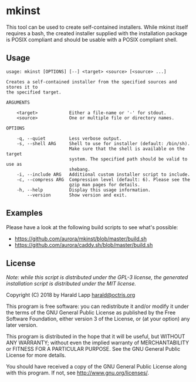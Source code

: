 # mkinst

This tool can be used to create self-contained installers. While mkinst
itself requires a bash, the created installer supplied with the installation
package is POSIX compliant and should be usable with a POSIX compliant shell.

## Usage

    usage: mkinst [OPTIONS] [--] <target> <source> [<source> ...]

    Creates a self-contained installer from the specified sources and stores it to
    the specified target.

    ARGUMENTS

        <target>            Either a file-name or '-' for stdout.
        <source>            One or multiple file or directory names.

    OPTIONS

        -q, --quiet         Less verbose output.
        -s, --shell ARG     Shell to use for installer (default: /bin/sh).
                            Make sure that the shell is available on the target
                            system. The specified path should be valid to use as
                            shebang.
        -i, --include ARG   Additional custom installer script to include.
        -c, --compress ARG  Compression level (default: 6). Please see the
                            gzip man pages for details.
        -h, --help          Display this usage information.
            --version       Show version and exit.

## Examples

Please have a look at the following build scripts to see what's possible:

* https://github.com/aurora/mkinst/blob/master/build.sh
* https://github.com/aurora/caddy.sh/blob/master/build.sh

## License

*Note: while this script is distributed under the GPL-3 license, the generated
installation script is distributed under the MIT license.*

Copyright (C) 2018 by Harald Lapp <harald@octris.org>

This program is free software: you can redistribute it and/or modify it under the terms of the GNU General Public License as published by the Free Software Foundation, either version 3 of the License, or (at your option) any later version.

This program is distributed in the hope that it will be useful, but WITHOUT ANY WARRANTY; without even the implied warranty of MERCHANTABILITY or FITNESS FOR A PARTICULAR PURPOSE. See the GNU General Public License for more details.

You should have received a copy of the GNU General Public License along with this program. If not, see <http://www.gnu.org/licenses/>.
